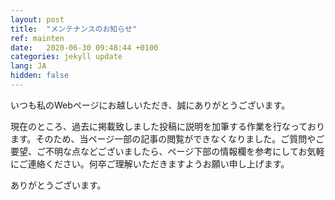 ```yaml
---
layout: post
title:  "メンテナンスのお知らせ"
ref: mainten
date:   2020-06-30 09:48:44 +0100
categories: jekyll update
lang: JA
hidden: false
---
```

いつも私のWebページにお越しいただき、誠にありがとうございます。


現在のところ、過去に掲載致しました投稿に説明を加筆する作業を行なっております。そのため、当ページ一部の記事の閲覧ができなくなりました。ご質問やご要望、ご不明な点などございましたら、ページ下部の情報欄を参考にしてお気軽にご連絡ください。何卒ご理解いただきますようお願い申し上げます。


ありがとうございます。